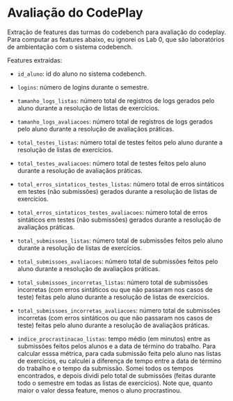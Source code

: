 # Avaliação do CodePlay

Extração de features das turmas do codebench para avaliação do codeplay. Para computar as features abaixo, eu ignorei os Lab 0, que são laboratórios de ambientação com o sistema codebench.

Features extraídas:

- `id_aluno`: id do aluno no sistema codebench.

- `logins`: número de logins durante o semestre.

- `tamanho_logs_listas`: número total de registros de logs gerados pelo aluno durante a resolução de listas de exercícios.

- `tamanho_logs_avaliacoes`: número total de registros de logs gerados pelo aluno durante a resolução de avaliaçãos práticas.

- `total_testes_listas`: número total de testes feitos pelo aluno durante a resolução de listas de exercícios.

- `total_testes_avaliacoes`: número total de testes feitos pelo aluno durante a resolução de avaliaçãos práticas.

- `total_erros_sintaticos_testes_listas`: número total de erros sintáticos em testes (não submissões) gerados durante a resolução de listas de exercícios.

- `total_erros_sintaticos_testes_avaliacoes`: número total de erros sintáticos em testes (não submissões) gerados durante a resolução de avaliaçãos práticas.

- `total_submissoes_listas`: número total de submissões feitos pelo aluno durante a resolução de listas de exercícios.

- `total_submissoes_avaliacoes`: número total de submissões feitos pelo aluno durante a resolução de avaliaçãos práticas.

- `total_submissoes_incorretas_listas`: número total de submissões incorretas (com erros sintáticos ou que não passaram nos casos de teste) feitas pelo aluno durante a resolução de listas de exercícios.

- `total_submissoes_incorretas_avaliacoes`: número total de submissões incorretas (com erros sintáticos ou que não passaram nos casos de teste) feitas pelo aluno durante a resolução de avaliaçãos práticas.

- `indice_procrastinacao_listas`: tempo médio (em minutos) entre as submissões feitos pelos alunos e a data de término do trabalho. Para calcular esssa métrica, para cada submissão feita pelo aluno nas listas de exercícios, eu calculei a diferença de tempo entre a data de término do trabalho e o tempo da submissão. Somei todos os tempos encontrados, e depois dividi pelo total de submissões (feitas durante todo o semestre em todas as listas de exercícios). Note que, quanto maior o valor dessa feature, menos o aluno procrastinou.